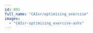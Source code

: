 ```yaml
---
id: 891
full_name: "CAIsr/optimizing_exercise"
images: 
  - "CAIsr-optimizing_exercise-ashs"
---
```

